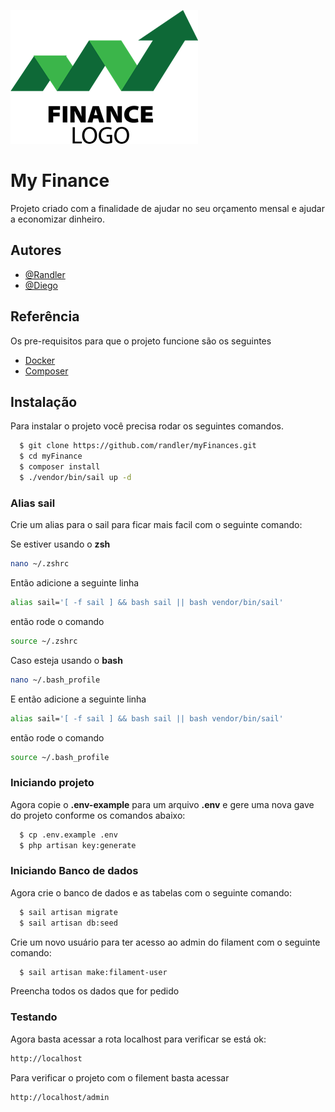 

![Logo](https://github.com/randler/myFinances/blob/master/finance-logo-6277C6570C-seeklogo.com.png?raw=true)

# My Finance

Projeto criado com a finalidade de ajudar no seu orçamento mensal e ajudar a economizar dinheiro.



## Autores

- [@Randler](https://github.com/randler)
- [@Diego](https://github.com/DiegoFerraz07)


## Referência

Os pre-requisitos para que o projeto funcione são os seguintes

 - [Docker](https://docs.docker.com/engine/install/)
 - [Composer](https://getcomposer.org/download/)

## Instalação

Para instalar o projeto você precisa rodar os seguintes comandos.

```bash
  $ git clone https://github.com/randler/myFinances.git
  $ cd myFinance
  $ composer install
  $ ./vendor/bin/sail up -d
```

### Alias sail
Crie um alias para o sail para ficar mais facil com o seguinte comando:

Se estiver usando o **zsh**
```bash
nano ~/.zshrc
```

Então adicione a seguinte linha
```bash
alias sail='[ -f sail ] && bash sail || bash vendor/bin/sail'
```

então rode o comando 
```bash
source ~/.zshrc
```

Caso esteja usando o **bash** 
```bash
nano ~/.bash_profile
```

E então adicione a seguinte linha
```bash
alias sail='[ -f sail ] && bash sail || bash vendor/bin/sail'
```


então rode o comando 

```bash
source ~/.bash_profile
```

### Iniciando projeto

Agora copie o **.env-example** para um arquivo **.env** e gere uma nova gave do projeto conforme os comandos abaixo:
```bash
  $ cp .env.example .env
  $ php artisan key:generate
```

### Iniciando Banco de dados
Agora crie o banco de dados e as tabelas com o seguinte comando:
```bash
  $ sail artisan migrate
  $ sail artisan db:seed
```

Crie um novo usuário para ter acesso ao admin do filament com o seguinte comando:
```bash
  $ sail artisan make:filament-user
```

Preencha todos os dados que for pedido


### Testando

Agora basta acessar a rota localhost para verificar se está ok:
```bash
http://localhost
```

Para verificar o projeto com o filement basta acessar 
```bash
http://localhost/admin
```
